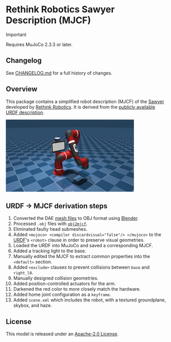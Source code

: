 # Rethink Robotics Sawyer Description (MJCF)

> [!IMPORTANT]
> Requires MuJoCo 2.3.3 or later.

## Changelog

See [CHANGELOG.md](./CHANGELOG.md) for a full history of changes.

## Overview

This package contains a simplified robot description (MJCF) of the
[Sawyer](https://www.rethinkrobotics.com/sawyer) developed by [Rethink
Robotics](https://www.rethinkrobotics.com). It is derived from the [publicly
available URDF
description](https://github.com/RethinkRobotics/sawyer_robot/tree/master/sawyer_description).

<p float="left">
  <img src="sawyer.png" width="400">
</p>

## URDF → MJCF derivation steps

1. Converted the DAE [mesh
   files](https://github.com/RethinkRobotics/sawyer_robot/tree/master/sawyer_description/meshes)
   to OBJ format using [Blender](https://www.blender.org/).
2. Processed `.obj` files with [`obj2mjcf`](https://github.com/kevinzakka/obj2mjcf).
3. Eliminated faulty head submeshes.
4. Added `<mujoco> <compiler discardvisual="false"/> </mujoco>` to the
   [URDF](https://github.com/RethinkRobotics/sawyer_robot/blob/master/sawyer_description/urdf/)'s
   `<robot>` clause in order to preserve visual geometries.
5. Loaded the URDF into MuJoCo and saved a corresponding MJCF.
6. Added a tracking light to the base.
7. Manually edited the MJCF to extract common properties into the `<default>` section.
8. Added `<exclude>` clauses to prevent collisions between `base` and `right_l0`.
9. Manually designed collision geometries.
10. Added position-controlled actuators for the arm.
11. Darkened the red color to more closely match the hardware.
12. Added home joint configuration as a `keyframe`.
13. Added `scene.xml` which includes the robot, with a textured groundplane, skybox, and haze.

## License

This model is released under an [Apache-2.0 License](LICENSE).
